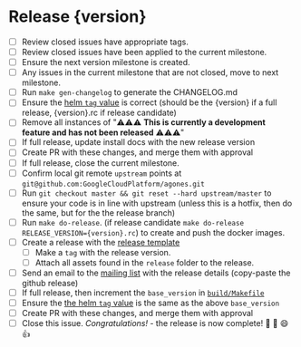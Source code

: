 # Release {version}

<!--
This is the release issue template. Make a copy of the markdown in this page
and copy it into a release issue. Fill in relevent values, found inside {}
!-->

- [ ] Review closed issues have appropriate tags.
- [ ] Review closed issues have been applied to the current milestone.
- [ ] Ensure the next version milestone is created.
- [ ] Any issues in the current milestone that are not closed, move to next milestone.
- [ ] Run `make gen-changelog` to generate the CHANGELOG.md
- [ ] Ensure the [helm `tag` value][values] is correct (should be the {version} if a full release, {version}.rc if release candidate)
- [ ] Remove all instances of "⚠️⚠️⚠️ **This is currently a development feature and has not been released** ⚠️⚠️⚠️"
- [ ] If full release, update install docs with the new release version
- [ ] Create PR with these changes, and merge them with approval
- [ ] If full release, close the current milestone.
- [ ] Confirm local git remote `upstream` points at `git@github.com:GoogleCloudPlatform/agones.git`
- [ ] Run `git checkout master && git reset --hard upstream/master` to ensure your code is in line with upstream  (unless this is a hotfix, then do the same, but for the the release branch)
- [ ] Run `make do-release`. (if release candidate `make do-release RELEASE_VERSION={version}.rc`) to create and push the docker images.
- [ ] Create a release with the [release template][release-template]
  - [ ] Make a `tag` with the release version.
  - [ ] Attach all assets found in the `release` folder to the release.
- [ ] Send an email to the [mailing list][list] with the release details (copy-paste the github release)
- [ ] If full release, then increment the `base_version` in [`build/Makefile`][build-makefile]
- [ ] Ensure the [the helm `tag` value][values] is the same as the above `base_version`
- [ ] Create PR with these changes, and merge them with approval
- [ ] Close this issue. *Congratulations!* - the release is now complete! :tada: :clap: :smile: :+1:

[values]: https://github.com/GoogleCloudPlatform/agones/blob/master/install/helm/agones/values.yaml#L33
[list]: https://groups.google.com/forum/#!forum/agones-discuss
[release-template]: https://github.com/GoogleCloudPlatform/agones/blob/master/docs/governance/templates/release.md
[build-makefile]: https://github.com/GoogleCloudPlatform/agones/blob/master/build/Makefile
